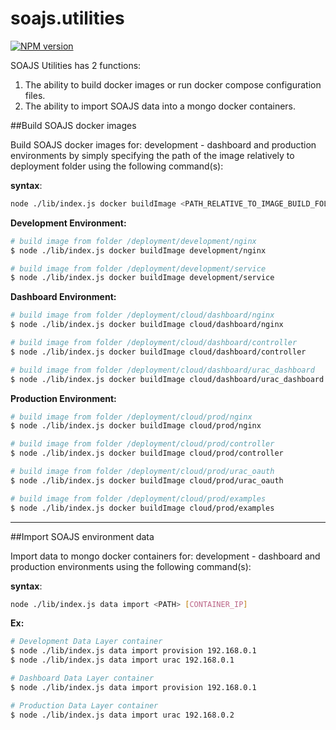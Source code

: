 # soajs.utilities
[![NPM version](https://badge.fury.io/js/soajs.utilities.svg)](http://badge.fury.io/js/soajs.utilities)

SOAJS Utilities has 2 functions: 
1. The ability to build docker images or run docker compose configuration files.
2. The ability to import SOAJS data into a mongo docker containers.

##Build SOAJS docker images

Build SOAJS docker images for: development - dashboard and production environments by simply specifying the path of the image relatively to deployment folder using the following command(s): 

**syntax**:
```sh
node ./lib/index.js docker buildImage <PATH_RELATIVE_TO_IMAGE_BUILD_FOLDER>
```

**Development Environment:**
```sh
# build image from folder /deployment/development/nginx
$ node ./lib/index.js docker buildImage development/nginx

# build image from folder /deployment/development/service
$ node ./lib/index.js docker buildImage development/service
```

**Dashboard Environment:**
```sh
# build image from folder /deployment/cloud/dashboard/nginx
$ node ./lib/index.js docker buildImage cloud/dashboard/nginx

# build image from folder /deployment/cloud/dashboard/controller
$ node ./lib/index.js docker buildImage cloud/dashboard/controller

# build image from folder /deployment/cloud/dashboard/urac_dashboard
$ node ./lib/index.js docker buildImage cloud/dashboard/urac_dashboard
```

**Production Environment:**
```sh
# build image from folder /deployment/cloud/prod/nginx
$ node ./lib/index.js docker buildImage cloud/prod/nginx

# build image from folder /deployment/cloud/prod/controller
$ node ./lib/index.js docker buildImage cloud/prod/controller

# build image from folder /deployment/cloud/prod/urac_oauth
$ node ./lib/index.js docker buildImage cloud/prod/urac_oauth

# build image from folder /deployment/cloud/prod/examples
$ node ./lib/index.js docker buildImage cloud/prod/examples
```

---

##Import SOAJS environment data

Import data to mongo docker containers for: development - dashboard and production environments using the following command(s):  

**syntax**:
```sh
node ./lib/index.js data import <PATH> [CONTAINER_IP]
```

**Ex:**
```sh
# Development Data Layer container
$ node ./lib/index.js data import provision 192.168.0.1
$ node ./lib/index.js data import urac 192.168.0.1

# Dashboard Data Layer container
$ node ./lib/index.js data import provision 192.168.0.1

# Production Data Layer container
$ node ./lib/index.js data import urac 192.168.0.2
```
